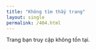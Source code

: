 ```yaml
---
title: "Không tìm thấy trang"
layout: single
permalink: /404.html
---
```


Trang bạn truy cập không tồn tại.
